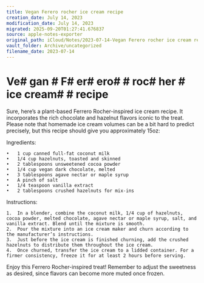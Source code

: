 ```yaml
---
title: Vegan Ferero rocher ice cream recipe
creation_date: July 14, 2023
modification_date: July 14, 2023
migrated: 2025-09-20T01:27:41.676837
source: apple-notes-exporter
original_path: iCloud/Notes/2023-07-14-Vegan Ferero rocher ice cream recipe.md
vault_folder: Archive/uncategorized
filename_date: 2023-07-14
---
```



# Ve# gan # F# er# ero#  # roc# her # ice cream#  # recipe # 

Sure, here’s a plant-based Ferrero Rocher-inspired ice cream recipe. It incorporates the rich chocolate and hazelnut flavors iconic to the treat. Please note that homemade ice cream volumes can be a bit hard to predict precisely, but this recipe should give you approximately 15oz:

Ingredients:

	•	1 cup canned full-fat coconut milk
	•	1/4 cup hazelnuts, toasted and skinned
	•	2 tablespoons unsweetened cocoa powder
	•	1/4 cup vegan dark chocolate, melted
	•	3 tablespoons agave nectar or maple syrup
	•	A pinch of salt
	•	1/4 teaspoon vanilla extract
	•	2 tablespoons crushed hazelnuts for mix-ins

Instructions:

	1.	In a blender, combine the coconut milk, 1/4 cup of hazelnuts, cocoa powder, melted chocolate, agave nectar or maple syrup, salt, and vanilla extract. Blend until the mixture is smooth.
	2.	Pour the mixture into an ice cream maker and churn according to the manufacturer’s instructions.
	3.	Just before the ice cream is finished churning, add the crushed hazelnuts to distribute them throughout the ice cream.
	4.	Once churned, transfer the ice cream to a lidded container. For a firmer consistency, freeze it for at least 2 hours before serving.

Enjoy this Ferrero Rocher-inspired treat! Remember to adjust the sweetness as desired, since flavors can become more muted once frozen.
